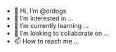 - 👋 Hi, I’m @ordogs
- 👀 I’m interested in ...
- 🌱 I’m currently learning ...
- 💞️ I’m looking to collaborate on ...
- 📫 How to reach me ...

<!---
ordogs/ordogs is a ✨ special ✨ repository because its `README.md` (this file) appears on your GitHub profile.
You can click the Preview link to take a look at your changes.
--->
